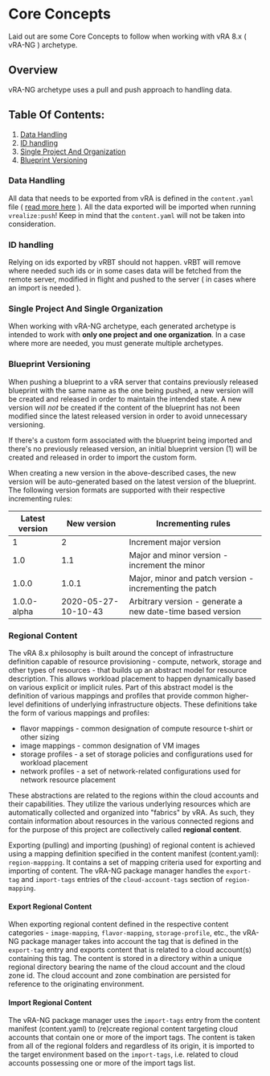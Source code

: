 # Core Concepts
Laid out are some Core Concepts to follow when working with vRA 8.x ( vRA-NG ) archetype.

## Overview
vRA-NG archetype uses a pull and push approach to handling data.

## Table Of Contents:
1. [Data Handling](#data-handling)
2. [ID handling](#id-handling)
3. [Singlе Project And Organization](#single-project-and-single-organization)
4. [Blueprint Versioning](#blueprint-versioning)

### Data Handling
All data that needs to be exported from vRA is defined in the `content.yaml` file ( [read more here](Content.md) ). 
All the data exported will be imported when running `vrealize:push`! Keep in mind that the `content.yaml` will not be 
taken into consideration.

### ID handling
Relying on ids exported by vRBT should not happen. vRBT will remove where needed such ids or in some cases data 
will be fetched from the remote server, modified in flight and pushed to the server ( in cases where an import is needed ).

### Single Project And Single Organization
When working with vRA-NG archetype, each generated archetype is intended to work with **only one project and one organization**.
In a case where more are needed, you must generate multiple archetypes.

### Blueprint Versioning
When pushing a blueprint to a vRA server that contains previously released blueprint with the same name as the one
being pushed, a new version will be created and released in order to maintain the intended state.
A new version will  *not* be created if the content of the blueprint has not been modified since the latest released
version in order to avoid unnecessary versioning.

If there's a custom form associated with the blueprint being imported and there's no previously released version,
an initial blueprint version (1) will be created and released in order to import the custom form.

When creating a new version in the above-described cases, the new version will be auto-generated based on the latest
version of the blueprint. The following version formats are supported with their respective incrementing rules:

| Latest version | New version         | Incrementing rules                                         |
|----------------|---------------------|------------------------------------------------------------|
| 1              | 2                   | Increment major version                                    |
| 1.0            | 1.1                 | Major and minor version - increment the minor              |
| 1.0.0          | 1.0.1               | Major, minor and patch version - incrementing the patch    |
| 1.0.0-alpha    | 2020-05-27-10-10-43 | Arbitrary version - generate a new date-time based version |

### Regional Content
The vRA 8.x philosophy is built around the concept of infrastructure definition capable of resource provisioning -
compute, network, storage and other types of resources - that builds up an abstract model for resource description.
This allows workload placement to happen dynamically based on various explicit or implicit rules. Part of this abstract
model is the definition of various mappings and profiles that provide common higher-level definitions of underlying
infrastructure objects. These definitions take the form of various mappings and profiles:
* flavor mappings - common designation of compute resource t-shirt or other sizing
* image mappings - common designation of VM images
* storage profiles - a set of storage policies and configurations used for workload placement
* network profiles - a set of network-related configurations used for network resource placement

These abstractions are related to the regions within the cloud accounts and their capabilities. They utilize the various
underlying resources which are automatically collected and organized into "fabrics" by vRA. As such, they contain
information about resources in the various connected regions and for the purpose of this project are collectively called
**regional content**.

Exporting (pulling) and importing (pushing) of regional content is achieved using a mapping definition specified in the
content manifest (content.yaml): `region-mappping`. It contains a set of mapping criteria used for exporting and
importing of content. The vRA-NG package manager handles the `export-tag` and `import-tags` entries of the
`cloud-account-tags` section of `region-mapping`.

#### Export Regional Content
When exporting regional content defined in the respective content categories - `image-mapping`, `flavor-mapping`,
`storage-profile`, etc., the vRA-NG package manager takes into account the tag that is defined in the `export-tag`
entry and exports content that is related to a cloud account(s) containing this tag. The content is stored in a
directory within a unique regional directory bearing the name of the cloud account and the cloud zone id. The cloud
account and zone combination are persisted for reference to the originating environment.

#### Import Regional Content
The vRA-NG package manager uses the `import-tags` entry from the content manifest (content.yaml) to (re)create regional
content targeting cloud accounts that contain one or more of the import tags. The content is taken from all of the
regional folders and regardless of its origin, it is imported to the target environment based on the `import-tags`, i.e.
related to cloud accounts possessing one or more of the import tags list.


[//]: # (Optional Section)
[//]: # (## Previous:)

[//]: # (Optional Section)
[//]: # (## Next:)
